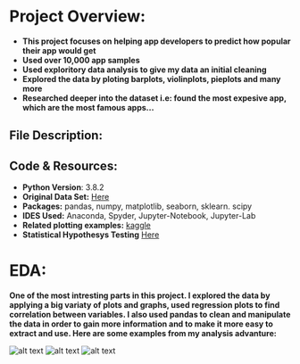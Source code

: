 # Project Overview:
* **This project focuses on helping app developers to predict how popular their app would get**
* **Used over 10,000 app samples**
* **Used exploritory data analysis to give my data an initial cleaning**
* **Explored the data by ploting barplots, violinplots, pieplots and many more**
* **Researched deeper into the dataset i.e: found the most expesive app, which are the most famous apps...**

## File Description:

## Code & Resources:
* **Python Version**: 3.8.2
* **Original Data Set:** [Here](https://www.kaggle.com/lava18/google-play-store-apps#googleplaystore.csv)
* **Packages:** pandas, numpy, matplotlib, seaborn, sklearn. scipy
* **IDES Used:** Anaconda, Spyder, Jupyter-Notebook, Jupyter-Lab
* **Related plotting examples:** [kaggle](https://www.kaggle.com/tanetboss/how-to-get-high-rating-on-play-store)
* **Statistical Hypothesys Testing** [Here](https://machinelearningmastery.com/statistical-hypothesis-tests-in-python-cheat-sheet/)

# EDA:
**One of the most intresting parts in this project. I explored the data by applying a big variaty of plots and graphs, used regression plots to find correlation between variables. I also used pandas to clean and manipulate the data in order to gain more information and to make it more easy to extract and use. Here are some examples from my analysis advanture:**

![alt text][plot1] 
![alt text][plot2]
![alt text][plot3] 

[plot1]: https://github.com/AlexOsokin97/Which_App_Category/blob/master/Data%20Analysis/pngs/billioninstalls.png"billioninstalls"
[plot2]: https://github.com/AlexOsokin97/Which_App_Category/blob/master/Data%20Analysis/pngs/regplots.png "regplots"
[plot3]: https://github.com/AlexOsokin97/Which_App_Category/blob/master/Data%20Analysis/pngs/popularapps.png "Popular Apps"

